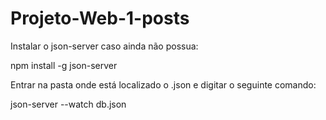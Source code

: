 # Projeto-Web-1-posts

Instalar o json-server caso ainda não possua:

npm install -g json-server

Entrar na pasta onde está localizado o .json e digitar o seguinte comando:

json-server --watch db.json
